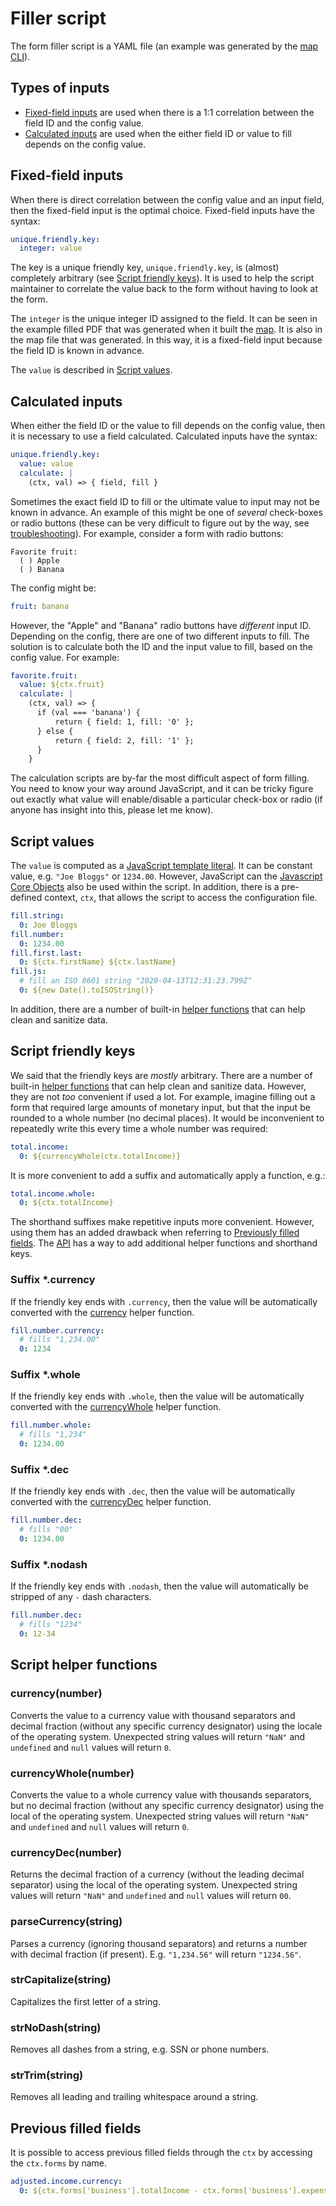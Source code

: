 # Filler script

The form filler script is a YAML file (an example was generated by the [map CLI](../README.md#example-script)).

## Types of inputs

* [Fixed-field inputs](#fixed-field-inputs) are used when there is a 1:1 correlation between the field ID and the config value.
* [Calculated inputs](#calculated-inputs) are used when the either field ID or value to fill depends on the config value.

## Fixed-field inputs

When there is direct correlation between the config value and an input field, then the fixed-field input is the optimal choice.  Fixed-field inputs have the syntax:

```yaml
unique.friendly.key:
  integer: value
```

The key is a unique friendly key, `unique.friendly.key`, is (almost) completely arbitrary (see [Script friendly keys](#script-friendly-keys)).  It is used to help the script maintainer to correlate the value back to the form without having to look at the form.

The `integer` is the unique integer ID assigned to the field.  It can be seen in the example filled PDF that was generated when it built the [map](../README.md#example-script).  It is also in the map file that was generated.  In this way, it is a fixed-field input because the field ID is known in advance.

The `value` is described in [Script values](#script-values).

## Calculated inputs

When either the field ID or the value to fill depends on the config value, then it is necessary to use a field calculated.  Calculated inputs have the syntax:

```yaml
unique.friendly.key:
  value: value
  calculate: |
    (ctx, val) => { field, fill }
```

Sometimes the exact field ID to fill or the ultimate value to input may not be known in advance.  An example of this might be one of *several* check-boxes or radio buttons (these can be very difficult to figure out by the way, see [troubleshooting](#troubleshooting)).  For example, consider a form with radio buttons:

```
Favorite fruit:
  ( ) Apple
  ( ) Banana
```

The config might be:

```yaml
fruit: banana
```

However, the "Apple" and "Banana" radio buttons have *different* input ID.  Depending on the config, there are one of two different inputs to fill.  The solution is to calculate both the ID and the input value to fill, based on the config value.  For example:

```yaml
favorite.fruit:
  value: ${ctx.fruit}
  calculate: |
    (ctx, val) => {
      if (val === 'banana') {
          return { field: 1, fill: '0' };
      } else {
          return { field: 2, fill: '1' };
      }
    }
```

The calculation scripts are by-far the most difficult aspect of form filling.  You need to know your way around JavaScript, and it can be tricky figure out exactly what value will enable/disable a particular check-box or radio (if anyone has insight into this, please let me know).

## Script values

The `value` is computed as a [JavaScript template literal](https://developer.mozilla.org/en-US/docs/Web/JavaScript/Reference/Template_literals).  It can be constant value, e.g. `"Joe Bloggs"` or `1234.00`.  However, JavaScript can the [Javascript Core Objects](https://developer.mozilla.org/en-US/docs/Web/JavaScript/Reference/Global_Objects) also be used within the script.  In addition, there is a pre-defined context, `ctx`, that allows the script to access the configuration file.

```yaml
fill.string:
  0: Joe Bloggs
fill.number:
  0: 1234.00
fill.first.last:
  0: ${ctx.firstName} ${ctx.lastName}
fill.js:
  # fill an ISO 8601 string "2020-04-13T12:31:23.799Z"
  0: ${new Date().toISOString()}
```

In addition, there are a number of built-in [helper functions](#script-helper-functions) that can help clean and sanitize data.

## Script friendly keys

We said that the friendly keys are *mostly* arbitrary.  There are a number of built-in [helper functions](#script-helper-functions) that can help clean and sanitize data.  However, they are not *too* convenient if used a lot.  For example, imagine filling out a form that required large amounts of monetary input, but that the input be rounded to a whole number (no decimal places).  It would be inconvenient to repeatedly write this every time a whole number was required:

```yaml
total.income:
  0: ${currencyWhole(ctx.totalIncome)}
```

It is more convenient to add a suffix and automatically apply a function, e.g.:

```yaml
total.income.whole:
  0: ${ctx.totalIncome}
```


The shorthand suffixes make repetitive inputs more convenient.  However, using them has an added drawback when referring to [Previously filled fields](#previously-filled-fields).  The [API](API.md) has a way to add additional helper functions and shorthand keys.

### Suffix *.currency

If the friendly key ends with `.currency`, then the value will be automatically converted with the [currency](#currency) helper function.

```yaml
fill.number.currency:
  # fills "1,234.00"
  0: 1234
```

### Suffix *.whole

If the friendly key ends with `.whole`, then the value will be automatically converted with the [currencyWhole](#currencyWhole) helper function.

```yaml
fill.number.whole:
  # fills "1,234"
  0: 1234.00
```

### Suffix *.dec

If the friendly key ends with `.dec`, then the value will be automatically converted with the [currencyDec](#currencyDec) helper function.

```yaml
fill.number.dec:
  # fills "00"
  0: 1234.00
```

### Suffix *.nodash

If the friendly key ends with `.nodash`, then the value will automatically be stripped of any `-` dash characters.

```yaml
fill.number.dec:
  # fills "1234"
  0: 12-34
```

## Script helper functions

### currency(number)

Converts the value to a currency value with thousand separators and decimal fraction (without any specific currency designator) using the locale of the operating system.  Unexpected string values will return `"NaN"` and  `undefined` and `null` values will return `0`.

### currencyWhole(number)

Converts the value to a whole currency value with thousands separators, but no decimal fraction (without any specific currency designator) using the local of the operating system.  Unexpected string values will return `"NaN"` and  `undefined` and `null` values will return `0`.

### currencyDec(number)

Returns the decimal fraction of a currency (without the leading decimal separator) using the local of the operating system.  Unexpected string values will return `"NaN"` and  `undefined` and `null` values will return `00`.

### parseCurrency(string)

Parses a currency (ignoring thousand separators) and returns a number with decimal fraction (if present).  E.g. `"1,234.56"` will return `"1234.56"`.

### strCapitalize(string)

Capitalizes the first letter of a string.

### strNoDash(string)

Removes all dashes from a string, e.g. SSN or phone numbers.

### strTrim(string)

Removes all leading and trailing whitespace around a string.

## Previous filled fields

It is possible to access previous filled fields through the `ctx` by accessing the `ctx.forms` by name.

```yaml
adjusted.income.currency:
  0: ${ctx.forms['business'].totalIncome - ctx.forms['business'].expenses}
```
